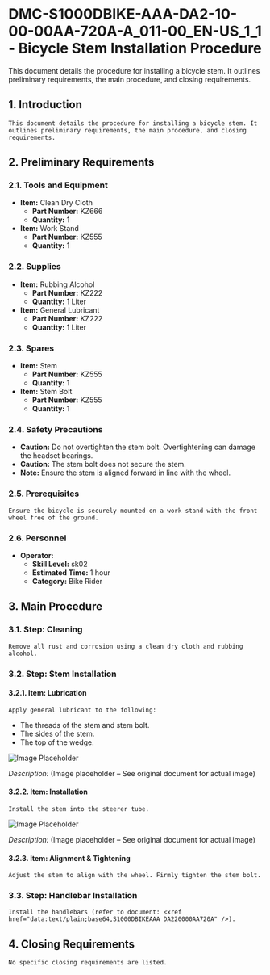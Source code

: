 # DMC-S1000DBIKE-AAA-DA2-10-00-00AA-720A-A_011-00_EN-US_1_1 - Bicycle Stem Installation Procedure

This document details the procedure for installing a bicycle stem. It outlines preliminary requirements, the main procedure, and closing requirements.

## 1. Introduction

```
This document details the procedure for installing a bicycle stem. It outlines preliminary requirements, the main procedure, and closing requirements.
```

## 2. Preliminary Requirements

### 2.1. Tools and Equipment

*   **Item:** Clean Dry Cloth
    *   **Part Number:** KZ666
    *   **Quantity:** 1
*   **Item:** Work Stand
    *   **Part Number:** KZ555
    *   **Quantity:** 1

### 2.2. Supplies

*   **Item:** Rubbing Alcohol
    *   **Part Number:** KZ222
    *   **Quantity:** 1 Liter
*   **Item:** General Lubricant
    *   **Part Number:** KZ222
    *   **Quantity:** 1 Liter

### 2.3. Spares

*   **Item:** Stem
    *   **Part Number:** KZ555
    *   **Quantity:** 1
*   **Item:** Stem Bolt
    *   **Part Number:** KZ555
    *   **Quantity:** 1

### 2.4. Safety Precautions

*   **Caution:** Do not overtighten the stem bolt. Overtightening can damage the headset bearings.
*   **Caution:** The stem bolt does not secure the stem.
*   **Note:** Ensure the stem is aligned forward in line with the wheel.

### 2.5. Prerequisites

```
Ensure the bicycle is securely mounted on a work stand with the front wheel free of the ground.
```

### 2.6. Personnel

*   **Operator:**
    *   **Skill Level:** sk02
    *   **Estimated Time:** 1 hour
    *   **Category:** Bike Rider

## 3. Main Procedure

### 3.1. Step: Cleaning

```
Remove all rust and corrosion using a clean dry cloth and rubbing alcohol.
```

### 3.2. Step: Stem Installation

#### 3.2.1. Item: Lubrication

```
Apply general lubricant to the following:
```

*   The threads of the stem and stem bolt.
*   The sides of the stem.
*   The top of the wedge.

![Image Placeholder](data:image/png;base64,iVBORw0KGgoAAAANSUhEUgAAAAEAAAABCAQAAAC1HAwCAAAAC0lEQVR42mNkYAAAAAYAAj/U0AAAAASUVORK5CYII=)

*Description:* (Image placeholder – See original document for actual image)

#### 3.2.2. Item: Installation

```
Install the stem into the steerer tube.
```

![Image Placeholder](data:image/png;base64,iVBORw0KGgoAAAANSUhEUgAAAAEAAAABCAQAAAC1HAwCAAAAC0lEQVR42mNkYAAAAAYAAj/U0AAAAASUVORK5CYII=)

*Description:* (Image placeholder – See original document for actual image)

#### 3.2.3. Item: Alignment & Tightening

```
Adjust the stem to align with the wheel. Firmly tighten the stem bolt.
```

### 3.3. Step: Handlebar Installation

```
Install the handlebars (refer to document: <xref href="data:text/plain;base64,S1000DBIKEAAA DA220000AA720A" />).
```

## 4. Closing Requirements

```
No specific closing requirements are listed.
```
